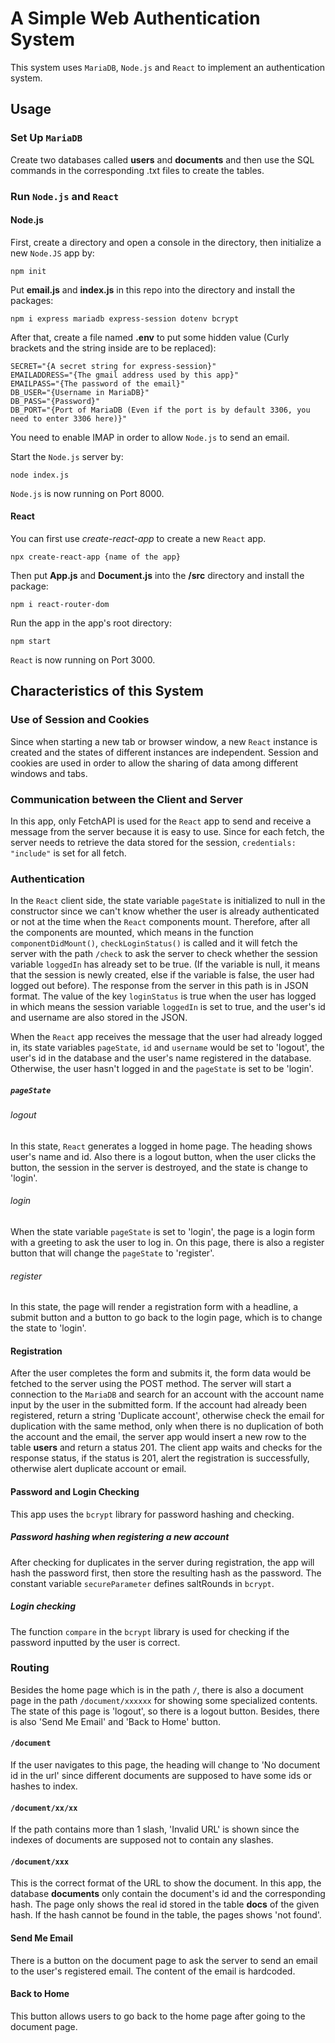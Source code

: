 # A Simple Web Authentication System
This system uses `MariaDB`, `Node.js` and `React` to implement an authentication system.
## Usage
### Set Up `MariaDB`
Create two databases called **users** and **documents** and then use the SQL commands in the corresponding .txt files to create the tables.
### Run `Node.js` and `React`
#### Node.js
First, create a directory and open a console in the directory, then initialize a new `Node.JS` app by:
```ssh
npm init
```
Put **email.js** and **index.js** in this repo into the directory and install the packages:
```ssh
npm i express mariadb express-session dotenv bcrypt
```
After that, create a file named **.env** to put some hidden value (Curly brackets and the string inside are to be replaced):
```
SECRET="{A secret string for express-session}"
EMAILADDRESS="{The gmail address used by this app}"
EMAILPASS="{The password of the email}"
DB_USER="{Username in MariaDB}"
DB_PASS="{Password}"
DB_PORT="{Port of MariaDB (Even if the port is by default 3306, you need to enter 3306 here)}"
```
You need to enable IMAP in order to allow `Node.js` to send an email.

Start the `Node.js` server by:
```ssh
node index.js
```
`Node.js` is now running on Port 8000.
#### React
You can first use *create-react-app* to create a new `React` app.
```ssh
npx create-react-app {name of the app}
```
Then put **App.js** and **Document.js** into the **/src** directory and install the package:
```ssh
npm i react-router-dom
```
Run the app in the app's root directory:
```ssh
npm start
```
`React` is now running on Port 3000.

## Characteristics of this System
### Use of Session and Cookies
Since when starting a new tab or browser window, a new `React` instance is created and the states of different instances are independent. Session and cookies are used in order to allow the sharing of data among different windows and tabs.
### Communication between the Client and Server
In this app, only FetchAPI is used for the `React` app to send and receive a message from the server because it is easy to use. Since for each fetch, the server needs to retrieve the data stored for the session, `credentials: "include"` is set for all fetch.

### Authentication
In the `React` client side, the state variable `pageState` is initialized to null in the constructor since we can't know whether the user is already authenticated or not at the time when the `React` components mount. Therefore, after all the components are mounted, which means in the function `componentDidMount()`, `checkLoginStatus()` is called and it will fetch the server with the path `/check` to ask the server to check whether the session variable `loggedIn` has already set to be true. (If the variable is null, it means that the session is newly created, else if the variable is false, the user had logged out before). The response from the server in this path is in JSON format. The value of the key `loginStatus` is true when the user has logged in which means the session variable `loggedIn` is set to true, and the user's id and username are also stored in the JSON.

When the `React` app receives the message that the user had already logged in, its state variables `pageState`, `id` and `username` would be set to 'logout', the user's id in the database and the user's name registered in the database. Otherwise, the user hasn't logged in and the `pageState` is set to be 'login'.

##### `pageState`
###### logout
In this state, `React` generates a logged in home page. The heading shows user's name and id. Also there is a logout button, when the user clicks the button, the session in the server is destroyed, and the state is change to 'login'.

###### login
When the state variable `pageState` is set to 'login', the page is a login form with a greeting to ask the user to log in. On this page, there is also a register button that will change the `pageState` to 'register'.

###### register
In this state, the page will render a registration form with a headline, a submit button and a button to go back to the login page, which is to change the state to 'login'.

#### Registration
After the user completes the form and submits it, the form data would be fetched to the server using the POST method. The server will start a connection to the `MariaDB` and search for an account with the account name input by the user in the submitted form. If the account had already been registered, return a string 'Duplicate account', otherwise check the email for duplication with the same method, only when there is no duplication of both the account and the email, the server app would insert a new row to the table **users** and return a status 201. The client app waits and checks for the response status, if the status is 201, alert the registration is successfully, otherwise alert duplicate account or email.

#### Password and Login Checking
This app uses the `bcrypt` library for password hashing and checking.
##### Password hashing when registering a new account
After checking for duplicates in the server during registration, the app will hash the password first, then store the resulting hash as the password. The constant variable `secureParameter` defines saltRounds in `bcrypt`.
##### Login checking
The function `compare` in the `bcrypt` library is used for checking if the password inputted by the user is correct.
### Routing
Besides the home page which is in the path `/`, there is also a document page in the path `/document/xxxxxx` for showing some specialized contents. The state of this page is 'logout', so there is a logout button. Besides, there is also 'Send Me Email' and 'Back to Home' button.
#### `/document`
If the user navigates to this page, the heading will change to 'No document id in the url' since different documents are supposed to have some ids or hashes to index.

#### `/document/xx/xx`
If the path contains more than 1 slash, 'Invalid URL' is shown since the indexes of documents are supposed not to contain any slashes.

#### `/document/xxx`
This is the correct format of the URL to show the document. In this app, the database **documents** only contain the document's id and the corresponding hash. The page only shows the real id stored in the table **docs** of the given hash. If the hash cannot be found in the table, the pages shows 'not found'.

#### Send Me Email
There is a button on the document page to ask the server to send an email to the user's registered email. The content of the email is hardcoded.

#### Back to Home
This button allows users to go back to the home page after going to the document page.
